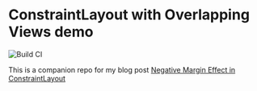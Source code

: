# ConstraintLayout with Overlapping Views demo


![Build CI](https://github.com/jshvarts/ConstraintLayoutOverlappingViewsDemo/workflows/Build%20CI/badge.svg)

This is a companion repo for my blog post [Negative Margin Effect in ConstraintLayout](http://valueof.io/blog/space-negative-margin-effect-in-constraintlayout)
